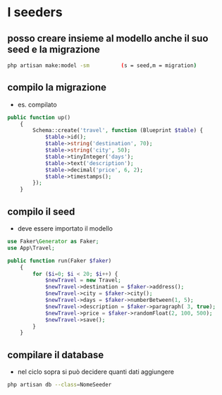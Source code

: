 #  I seeders

## posso creare insieme al modello anche il suo seed e la migrazione
```bash
php artisan make:model -sm          (s = seed,m = migration)
```

## compilo la migrazione
- es. compilato
```php
public function up()
    {
        Schema::create('travel', function (Blueprint $table) {
            $table->id();
            $table->string('destination', 70);
            $table->string('city', 50);
            $table->tinyInteger('days');
            $table->text('description');
            $table->decimal('price', 6, 2);
            $table->timestamps();
        });
    }
```

## compilo il seed
- deve essere importato il modello
```php
use Faker\Generator as Faker;
use App\Travel;
```
```php
public function run(Faker $faker)
    {
        for ($i=0; $i < 20; $i++) { 
            $newTravel = new Travel;
            $newTravel->destination = $faker->address();
            $newTravel->city = $faker->city();
            $newTravel->days = $faker->numberBetween(1, 5);
            $newTravel->description = $faker->paragraph( 3, true);
            $newTravel->price = $faker->randomFloat(2, 100, 500);
            $newTravel->save();
        }
    }
```

## compilare il database
- nel ciclo sopra si può decidere quanti dati aggiungere
```bash
php artisan db --class=NomeSeeder
```
